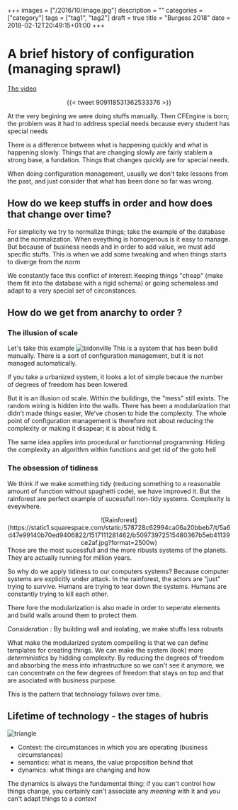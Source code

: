 +++
images = ["/2016/10/image.jpg"]
description = ""
categories = ["category"]
tags = ["tag1", "tag2"]
draft = true
title = "Burgess 2018"
date = 2018-02-12T20:49:15+01:00
+++

# A brief history of configuration (managing sprawl)

[The video](https://www.youtube.com/watch?v=Aorwdg2dRm0&t=653s)

<center>
{{< tweet 909118531362533376 >}}
</center>

At the very begining we were doing stuffs manually.
Then CFEngine is born; the problem was it had to address special needs because every student has special needs


There is a difference between what is happening quickly and what is happening slowly.
Things that are changing slowly are fairly stablem a strong base, a fundation.
Things that changes quickly are for special needs.

When doing configuration management, usually we don't take lessons from the past, and just consider that what has been done so far was wrong.

## How do we keep stuffs in order and how does that change over time?

For simplicity we try to normalize things; take the example of the database and the normalization.
When eveything is homogenous is it easy to manage.
But because of business needs and in order to add value, we must add specific stuffs.
This is when we add some tweaking and when things starts to diverge from the norm

We constantly face this conflict of interest: Keeping things "cheap" (make them fit into the database with a rigid schema) or going schemaless and adapt to a very special set of circonstances.

## How do we get from anarchy to order ?

### The illusion of scale

Let's take this example ![bidonville](https://en.wikipedia.org/wiki/Shanty_town#/media/File:Soweto_township.jpg)
This is a system that has been build manually. There is a sort of configuration management, but it is not managed automatically.

If you take a urbanized system, it looks a lot of simple becaue the number of degrees of freedom has been lowered.

But it is an illusion od scale.
Within the buildings, the "mess" still exists. The random wiring is hidden into the walls.
There has been a modularization that didn't made things easier, We've chosen to hide the complexity.
The whole point of configuration management is therefore not about reducing the complexity or making it disapear; it is about hidig it.


The same idea applies into procedural or functionnal programming: Hiding the complexity an algorithm within functions and get rid of the goto hell

### The obsession of tidiness

We think if we make something tidy (reducing something to a reasonable amount of function without spaghetti code), we have improved it.
But the rainforest are perfect example of sucessfull non-tidy systems. Complexity is eveywhere.
<center>
![Rainforest](https://static1.squarespace.com/static/578728c62994ca06a20bbeb7/t/5a6d47e99140b70ed9406822/1517111281462/b50973972515480367b5eb41139ce2af.jpg?format=2500w)
</center>
Those are the most sucessfull and the more ribusts systems of the planets. They are actually running for million years.

So why do we apply tidiness to our computers systems?
Because computer systems are explicitly under attack. In the rainforest, the actors are "just" trying to survive.
Humans are trying to tear down the systems.
Humans are constantly trying to kill each other.

There fore the modularization is also made in order to seperate elements and build walls around them to protect them.

_Consideration_ : By building wall and isolating, we make stuffs less robusts

What make the modularized system compelling is that we can define templates for creating things. We can make the system (look) more *deterministics*  by hidding complexity.
By reducing the degrees of freedom and absorbing the mess into infrastructure so we can't see it anymore, we can concentrate on the few degrees of freedom that stays on top and that are asociated  with business purpose.

This is the pattern that technology follows over time.

## Lifetime of technology - the stages of hubris



![triangle](https://lh3.googleusercontent.com/VItsArD8gE7_hhXZ-nXOAITzAMNltdewZY9fZ9oeRUxTvClv5nz2cqJCCfYSRboTxHHE_JT4VEDF6lUw_SOfUZ53h8FNOCnqnlmYU7BhvqSs91PAo3M9Bt2QL-KCQAfh-3vgi9oNra_wWcb9-APC4aNW-ARo5j_UCTp3XzFTiuCsDKWod3jiAh6lIsuqKaeG6dAWanYziNrYUfCJotvSZxLPdx6oQAXSZZin5ttRxhafHj0Qozc8kCiLl2Hb66Vsi2xRn6hzOvQCn9eXFA0BwJmTWuUpa5rohUeSG4WQyJ_WkArutVss9bKw1H0SRy0xS605yr-rdWe_Rfv-4A4TNeEGKr3D4kFNsSeC49d6g9w_x74exEW5T_ExD__tmRNRBkQG12fGRNojXWDUgWYrVw6xB1zXcz8yEC1H5QHrGv8lcYI-vNxnpN5S95DuWKj1ZsG4hyToOhSCulQoQfDZrRECiJu-6jVKNFNfcVtVGLoZzsVAR3rDmw6xpPnigWVBMPr-UB6l686x5lUsJJNlcRRoNBPYMY1Lt0MN43RK4xqO4ygPap9_ECfnjSgkC3niyMkiFh7bMNFU7vUd4bMMw7HyUyJMWmu2krB911PQJCUP4KNExkqSTWf_6afGOHl02JxM9Smi7d3ZdTqOOp5GYVmjLZOPnqEr6A=w2390-h1446-no) 

* Context: the circumstances in which you are operating (business circumstances)
* semantics: what is means, the value proposition behind that
* dynamics: what things are changing and how

The dynamics is always the fundamental thing: if you can't control how things change, you certainly can't associate any *meaning* with it and you can't adapt things to a *context* 
